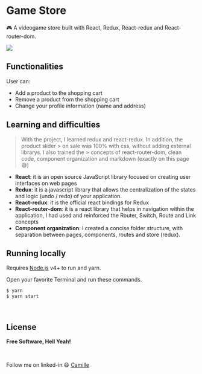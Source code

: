 # Game Store
:video_game: A videogame store built with React, Redux, React-redux and React-router-dom.

![](https://user-images.githubusercontent.com/68309624/100689173-b87ddd00-3362-11eb-9fa3-bd163acdcc1b.gif)

## Functionalities
User can:
- Add a product to the shopping cart
- Remove a product from the shopping cart
- Change your profile information (name and address)


## Learning and difficulties
> With the project, I learned redux and react-redux. In addition, the product slider > on sale was 100% with css, without adding external librarys. I also trained the > concepts of react-router-dom, clean code, component organization and markdown (exactly on this page :sweat_smile:)
- **React**: it is an open source JavaScript library focused on creating user interfaces on web pages
- **Redux**: it is a javascript library that allows the centralization of the states and logic (undo / redo) of your application.
- **React-redux**: it is the official react bindings for Redux
- **React-router-dom**: it is a react library that helps in navigation within the application, I had used and reinforced the Router, Switch, Route and Link concepts
- **Component organization**: I created a concise folder structure, with separation between pages, components, routes and store (redux). 


## Running locally
Requires [Node.js](https://nodejs.org/) v4+ to run and yarn.

Open your favorite Terminal and run these commands.
```sh
$ yarn 
$ yarn start
```
  
<br/>

## License

**Free Software, Hell Yeah!**

<br/>

Follow me on linked-in :smile: [Camille](https://www.linkedin.com/in/camille-gachido-b4809b1a4/)
